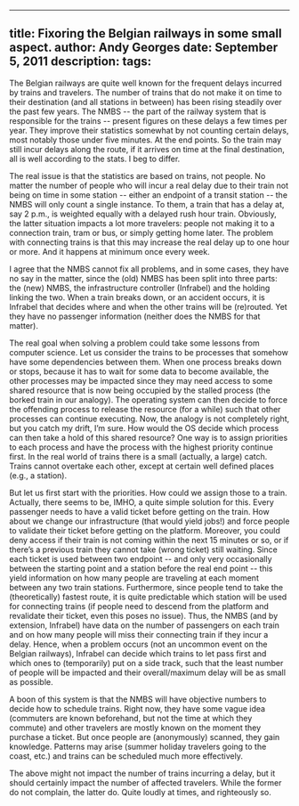 -----
title:  Fixoring the Belgian railways in some small aspect.
author: Andy Georges
date: September 5, 2011
description: 
tags: 
-----







The Belgian railways are quite well known for the frequent delays
incurred by trains and travelers. The number of trains that do not make
it on time to their destination (and all stations in between) has been
rising steadily over the past few years. The NMBS -- the part of the
railway system that is responsible for the trains -- present figures on
these delays a few times per year. They improve their statistics
somewhat by not counting certain delays, most notably those under five
minutes. At the end points. So the train may still incur delays along
the route, if it arrives on time at the final destination, all is well
according to the stats. I beg to differ.


The real issue is that the statistics are based on trains, not people.
No matter the number of people who will incur a real delay due to their
train not being on time in some station -- either an endpoint of a
transit station -- the NMBS will only count a single instance. To them,
a train that has a delay at, say 2 p.m., is weighted equally with a
delayed rush hour train. Obviously, the latter situation impacts a lot
more travelers: people not making it to a connection train, tram or bus,
or simply getting home later. The problem with connecting trains is that
this may increase the real delay up to one hour or more. And it happens
at minimum once every week.


I agree that the NMBS cannot fix all problems, and in some cases, they
have no say in the matter, since the (old) NMBS has been split into
three parts: the (new) NMBS, the infrastructure controller (Infrabel)
and the holding linking the two. When a train breaks down, or an
accident occurs, it is Infrabel that decides where and when the other
trains will be (re)routed. Yet they have no passenger information
(neither does the NMBS for that matter).


The real goal when solving a problem could take some lessons from
computer science. Let us consider the trains to be processes that
somehow have some dependencies between them. When one process breaks
down or stops, because it has to wait for some data to become available,
the other processes may be impacted since they may need access to some
shared resource that is now being occupied by the stalled process (the
borked train in our analogy). The operating system can then decide to
force the offending process to release the resource (for a while) such
that other processes can continue executing. Now, the analogy is not
completely right, but you catch my drift, I’m sure. How would the OS
decide which process can then take a hold of this shared resource? One
way is to assign priorities to each process and have the process with
the highest priority continue first. In the real world of trains there
is a small (actually, a large) catch. Trains cannot overtake each other,
except at certain well defined places (e.g., a station).


But let us first start with the priorities. How could we assign those to
a train. Actually, there seems to be, IMHO, a quite simple solution for
this. Every passenger needs to have a valid ticket before getting on the
train. How about we change our infrastructure (that would yield jobs!)
and force people to validate their ticket before getting on the
platform. Moreover, you could deny access if their train is not coming
within the next 15 minutes or so, or if there’s a previous train they
cannot take (wrong ticket) still waiting. Since each ticket is used
between two endpoint -- and only very occasionally between the starting
point and a station before the real end point -- this yield information
on how many people are traveling at each moment between any two train
stations. Furthermore, since people tend to take the (theoretically)
fastest route, it is quite predictable which station will be used for
connecting trains (if people need to descend from the platform and
revalidate their ticket, even this poses no issue). Thus, the NMBS (and
by extension, Infrabel) have data on the number of passengers on each
train and on how many people will miss their connecting train if they
incur a delay. Hence, when a problem occurs (not an uncommon event on
the Belgian railways), Infrabel can decide which trains to let pass
first and which ones to (temporarily) put on a side track, such that the
least number of people will be impacted and their overall/maximum delay
will be as small as possible.


A boon of this system is that the NMBS will have objective numbers to
decide how to schedule trains. Right now, they have some vague idea
(commuters are known beforehand, but not the time at which they commute)
and other travelers are mostly known on the moment they purchase a
ticket. But once people are (anonymously) scanned, they gain knowledge.
Patterns may arise (summer holiday travelers going to the coast, etc.)
and trains can be scheduled much more effectively.


The above might not impact the number of trains incurring a delay, but
it should certainly impact the number of affected travelers. While the
former do not complain, the latter do. Quite loudly at times, and
righteously so.
